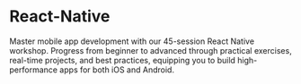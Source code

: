 # React-Native
Master mobile app development with our 45-session React Native workshop. Progress from beginner to advanced through practical exercises, real-time projects, and best practices, equipping you to build high-performance apps for both iOS and Android.

